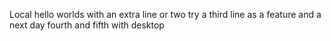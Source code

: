 Local hello worlds
with an extra line
or two
try a third line as a feature
and a next day fourth 
and fifth with desktop